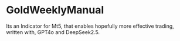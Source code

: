 # GoldWeeklyManual
Its an  Indicator for Mt5, that enables hopefully more effective trading, written with, GPT4o and DeepSeek2.5.
